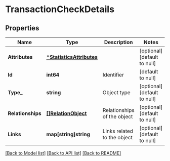 # TransactionCheckDetails

## Properties
Name | Type | Description | Notes
------------ | ------------- | ------------- | -------------
**Attributes** | [***StatisticsAttributes**](Statistics_Attributes.md) |  | [optional] [default to null]
**Id** | **int64** | Identifier  | [default to null]
**Type_** | **string** | Object type | [optional] [default to null]
**Relationships** | [**[]RelationObject**](RelationObject.md) | Relationships of the object | [optional] [default to null]
**Links** | **map[string]string** | Links related to the object | [optional] [default to null]

[[Back to Model list]](../README.md#documentation-for-models) [[Back to API list]](../README.md#documentation-for-api-endpoints) [[Back to README]](../README.md)


